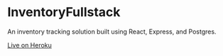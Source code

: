 # InventoryFullstack

An inventory tracking solution built using React, Express, and Postgres.

[Live on Heroku](https://bentosushi.herokuapp.com/)
